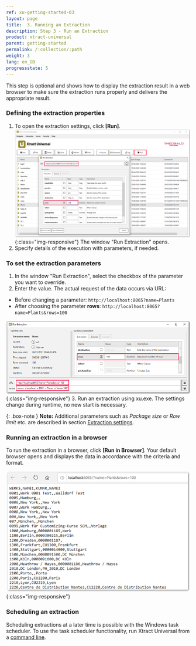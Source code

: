 ```yaml
---
ref: xu-getting-started-03
layout: page
title:  3. Running an Extraction
description: Step 3 - Run an Extraction
product: xtract-universal
parent: getting-started
permalink: /:collection/:path
weight: 3
lang: en_GB
progressstate: 5
---
```


This step is optional and shows how to display the extraction result in a web browser to make sure the extraction runs properly and delivers the appropriate result.

### Defining the extraction properties 

 
1. To open the extraction settings, click **[Run]**. 
![Run-Table-Extraktion](/img/content/Run-Table-Extraction-Plants.png){:class="img-responsive"}
The window "Run Extraction" opens.
2. Specify details of the execution with parameters, if needed. 

### To set the extraction parameters
1. In the window "Run Extraction", select the checkbox of the parameter you want to override.
2. Enter the value. The actual request of the data occurs via URL:
- Before changing a parameter:
`http://localhost:8065?name=Plants`
- After choosing the parameter **rows**:
`http://localhost:8065?name=Plants&rows=100` 

![Run-Table-Extraction-param](/img/content/xu/xu_run_extraction_param.png){:class="img-responsive"}
3. Run an extraction using xu.exe. The settings change during runtime, no new start is necessary. 

{: .box-note }
**Note:** Additional parameters such as *Package size* or *Row limit* etc. are described in section [Extraction settings](https://help.theobald-software.com/en/xtract-universal/table/extraction-settings). 


### Running an extraction in a browser
To run the extraction in a browser, click **[Run in Browser]**. Your default browser opens and displays the data in accordance with the criteria and format. <br>

![Table-Extraction-Browser-Result](/img/content/run_ausgabe_browser_xu.png){:class="img-responsive"}

### Scheduling an extraction

Scheduling extractions at a later time is possible with the Windows task scheduler. To use the task scheduler functionality, run Xtract Universal from a [command line](../advanced-techniques/scheduling_extraction).
